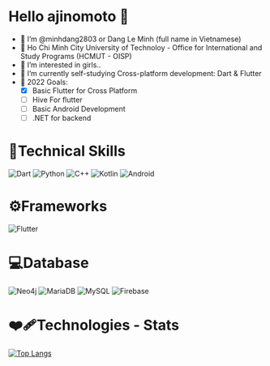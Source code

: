 # Hello ajinomoto 👋 #
- 👋 I’m @minhdang2803 or Dang Le Minh (full name in Vietnamese)
- 🏫 Ho Chi Minh City University of Technoloy - Office for International and Study Programs (HCMUT - OISP)
- 👀 I’m interested in girls..
- 🌱 I’m currently self-studying Cross-platform development: Dart & Flutter
- 🥅 2022 Goals:
    - [x] Basic Flutter for Cross Platform
    - [ ] Hive For flutter   
    - [ ] Basic Android Development
    - [ ] .NET for backend
 # 💼Technical Skills
 ![Dart](https://img.shields.io/badge/Dart-0175C2?style=for-the-badge&logo=dart&logoColor=white)
 ![Python](https://img.shields.io/badge/Python-FFD43B?style=for-the-badge&logo=python&logoColor=blue)
 ![C++](https://img.shields.io/badge/C%2B%2B-00599C?style=for-the-badge&logo=c%2B%2B&logoColor=white)
 ![Kotlin](https://img.shields.io/badge/kotlin-%230095D5.svg?&style=for-the-badge&logo=kotlin&logoColor=white)
 ![Android](https://img.shields.io/badge/android-%233DDC84.svg?&style=for-the-badge&logo=android&logoColor=black)
 # ⚙️Frameworks
 ![Flutter](https://img.shields.io/badge/Flutter-02569B?style=for-the-badge&logo=flutter&logoColor=white)
 # 💻Database
 ![Neo4j](https://img.shields.io/badge/Neo4j-018bff?style=for-the-badge&logo=neo4j&logoColor=white)
 ![MariaDB](https://img.shields.io/badge/MariaDB-003545?style=for-the-badge&logo=mariadb&logoColor=white)
 ![MySQL](https://img.shields.io/badge/MySQL-005C84?style=for-the-badge&logo=mysql&logoColor=white)
 ![Firebase](https://img.shields.io/badge/firebase-ffca28?style=for-the-badge&logo=firebase&logoColor=black)
 # ❤️‍🩹Technologies - Stats #
[![Top Langs](https://github-readme-stats.vercel.app/api/top-langs/?username=minhdang2803&langs_count=8&theme=dracula)](https://github.com/minhdang2803/github-readme-stats)
